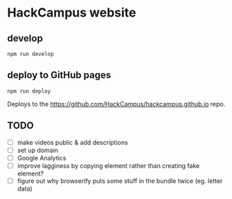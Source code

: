 # HackCampus website

## develop

```npm run develop```

## deploy to GitHub pages

```npm run deploy```

Deploys to the https://github.com/HackCampus/hackcampus.github.io repo.

## TODO

- [ ] make videos public & add descriptions
- [ ] set up domain
- [ ] Google Analytics
- [ ] improve lagginess by copying element rather than creating fake element?
- [ ] figure out why browserify puts some stuff in the bundle twice (eg. letter data)
